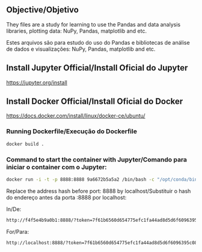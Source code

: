 ## Objective/Objetivo

They files are a study for learning to use the Pandas and data analysis libraries,
plotting data: NuPy, Pandas, matplotlib and etc.

Estes arquivos são para estudo do uso do Pandas e bibliotecas de análise de dados e visualizações:
NuPy, Pandas, matplotlib and etc.

## Install Jupyter Official/Install Oficial do Jupyter

https://jupyter.org/install

## Install Docker Official/Install Oficial do Docker

https://docs.docker.com/install/linux/docker-ce/ubuntu/

### Running Dockerfile/Execução do Dockerfile

```bash
docker build .
```
### Command to start the container with Jupyter/Comando para iniciar o container com o Jupyter:

```bash
docker run -i -t -p 8888:8888 9a6672b5a5a2 /bin/bash -c "/opt/conda/bin/conda install jupyter -y --quiet && /opt/conda/bin/jupyter notebook --notebook-dir=/opt/notebooks --ip='*' --port=8888 --no-browser --allow-root"
```

Replace the address hash before port: 8888 by localhost/Substituir o hash do endereço antes da porta :8888 por localhost:

In/De:
```bash
http://f4f5e4b9a0b1:8888/?token=7f61b6560d654775efc1fa44ad8d5d6f6096395c08ca56e1&token=7f61b6560d654775efc1fa44ad8d5d6f6096395c08ca56e1
```

For/Para:
```bash
http://localhost:8888/?token=7f61b6560d654775efc1fa44ad8d5d6f6096395c08ca56e1&token=7f61b6560d654775efc1fa44ad8d5d6f6096395c08ca56e1
```
